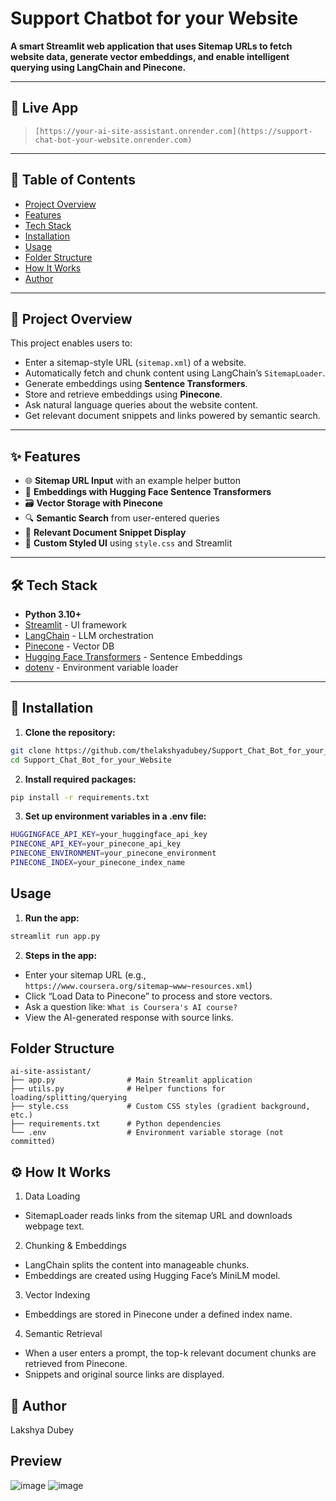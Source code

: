# Support Chatbot for your Website

**A smart Streamlit web application that uses Sitemap URLs to fetch website data, generate vector embeddings, and enable intelligent querying using LangChain and Pinecone.**

---

## 🚀 Live App
> `[https://your-ai-site-assistant.onrender.com](https://support-chat-bot-your-website.onrender.com)`

---

## 📌 Table of Contents

- [Project Overview](#project-overview)  
- [Features](#features)  
- [Tech Stack](#tech-stack)  
- [Installation](#installation)  
- [Usage](#usage)  
- [Folder Structure](#folder-structure)  
- [How It Works](#how-it-works)  
- [Author](#author)

---

## 📘 Project Overview

This project enables users to:

- Enter a sitemap-style URL (`sitemap.xml`) of a website.
- Automatically fetch and chunk content using LangChain’s `SitemapLoader`.
- Generate embeddings using **Sentence Transformers**.
- Store and retrieve embeddings using **Pinecone**.
- Ask natural language queries about the website content.
- Get relevant document snippets and links powered by semantic search.

---

## ✨ Features

- 🌐 **Sitemap URL Input** with an example helper button
- 🧠 **Embeddings with Hugging Face Sentence Transformers**
- 🗃️ **Vector Storage with Pinecone**
- 🔍 **Semantic Search** from user-entered queries
- 🧾 **Relevant Document Snippet Display**
- 🎨 **Custom Styled UI** using `style.css` and Streamlit

---

## 🛠️ Tech Stack

- **Python 3.10+**
- [Streamlit](https://streamlit.io/) - UI framework
- [LangChain](https://www.langchain.com/) - LLM orchestration
- [Pinecone](https://www.pinecone.io/) - Vector DB
- [Hugging Face Transformers](https://huggingface.co/) - Sentence Embeddings
- [dotenv](https://pypi.org/project/python-dotenv/) - Environment variable loader

---

## 🧩 Installation

1. **Clone the repository:**
```bash
git clone https://github.com/thelakshyadubey/Support_Chat_Bot_for_your_Website.git
cd Support_Chat_Bot_for_your_Website
```

2. **Install required packages:**
```bash
pip install -r requirements.txt
```

3. **Set up environment variables in a .env file:**
```bash
HUGGINGFACE_API_KEY=your_huggingface_api_key
PINECONE_API_KEY=your_pinecone_api_key
PINECONE_ENVIRONMENT=your_pinecone_environment
PINECONE_INDEX=your_pinecone_index_name
```

## Usage

1. **Run the app:**
```bash
streamlit run app.py
```

2. **Steps in the app:**
- Enter your sitemap URL (e.g., ```https://www.coursera.org/sitemap~www~resources.xml```)
- Click “Load Data to Pinecone” to process and store vectors.
- Ask a question like: ```What is Coursera's AI course?```
- View the AI-generated response with source links.
   
 ## Folder Structure
 ```text
ai-site-assistant/
├── app.py                # Main Streamlit application
├── utils.py              # Helper functions for loading/splitting/querying
├── style.css             # Custom CSS styles (gradient background, etc.)
├── requirements.txt      # Python dependencies
└── .env                  # Environment variable storage (not committed)
```

## ⚙️ How It Works
1. Data Loading
- SitemapLoader reads links from the sitemap URL and downloads webpage text.

2. Chunking & Embeddings
- LangChain splits the content into manageable chunks.
- Embeddings are created using Hugging Face’s MiniLM model.

3. Vector Indexing
- Embeddings are stored in Pinecone under a defined index name.

4. Semantic Retrieval
- When a user enters a prompt, the top-k relevant document chunks are retrieved from Pinecone.
- Snippets and original source links are displayed.

## 👤 Author
Lakshya Dubey

## Preview
![image](https://github.com/user-attachments/assets/59e58158-6f50-4383-b74a-954faf35eebc)
![image](https://github.com/user-attachments/assets/114d9da6-22bb-43a5-851e-4bb717707f5c)
